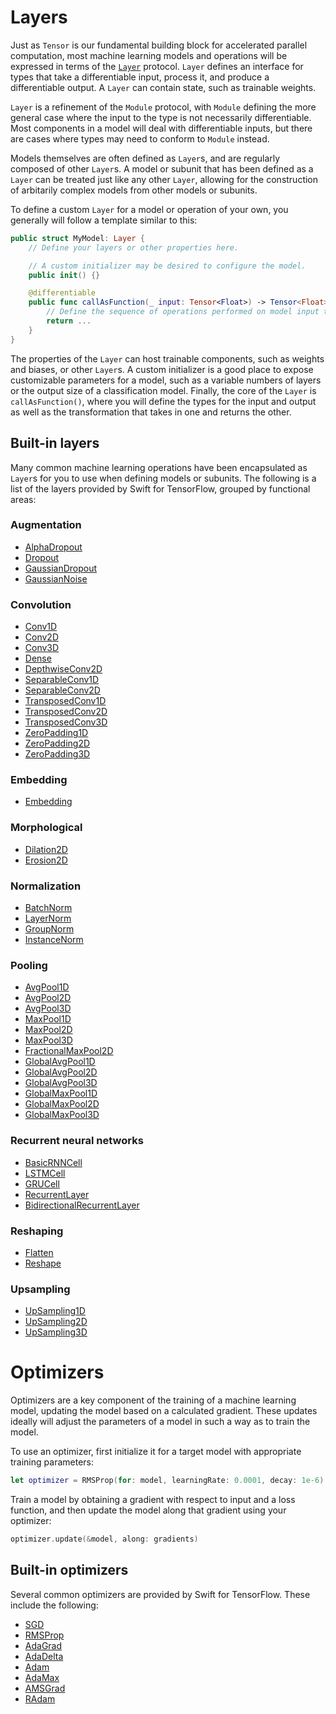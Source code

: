 # Layers

Just as `Tensor` is our fundamental building block for accelerated parallel computation, most
machine learning models and operations will be expressed in terms of the
[`Layer`](https://github.com/tensorflow/swift-apis/blob/main/Sources/TensorFlow/Layer.swift)
protocol. `Layer` defines an interface for types that take a differentiable input, process it, and
produce a differentiable output. A `Layer` can contain state, such as trainable weights.

`Layer` is a refinement of the `Module` protocol, with `Module` defining the more general case where
the input to the type is not necessarily differentiable. Most components in a model will deal with
differentiable inputs, but there are cases where types may need to conform to `Module` instead.

Models themselves are often defined as `Layer`s, and are regularly composed of other `Layer`s. A 
model or subunit that has been defined as a `Layer` can be treated just like any other `Layer`, 
allowing for the construction of arbitarily complex models from other models or subunits.

To define a custom `Layer` for a model or operation of your own, you generally will follow a
template similar to this:

```swift
public struct MyModel: Layer {
	// Define your layers or other properties here.

	// A custom initializer may be desired to configure the model.
    public init() {}

    @differentiable
    public func callAsFunction(_ input: Tensor<Float>) -> Tensor<Float> {
		// Define the sequence of operations performed on model input to arrive at the output.
		return ...
    }
}
```

The properties of the `Layer` can host trainable components, such as weights and biases, or other
`Layer`s. A custom initializer is a good place to expose customizable parameters for a model, such
as a variable numbers of layers or the output size of a classification model. Finally, the core of
the `Layer` is `callAsFunction()`, where you will define the types for the input and output as well
as the transformation that takes in one and returns the other.

## Built-in layers

Many common machine learning operations have been encapsulated as `Layer`s for you to use when
defining models or subunits. The following is a list of the layers provided by Swift for TensorFlow,
grouped by functional areas:

### Augmentation

- [AlphaDropout](https://www.tensorflow.org/swift/api_docs/Structs/AlphaDropout)
- [Dropout](https://www.tensorflow.org/swift/api_docs/Structs/Dropout)
- [GaussianDropout](https://www.tensorflow.org/swift/api_docs/Structs/GaussianDropout)
- [GaussianNoise](https://www.tensorflow.org/swift/api_docs/Structs/GaussianNoise)

### Convolution

- [Conv1D](https://www.tensorflow.org/swift/api_docs/Structs/Conv1D)
- [Conv2D](https://www.tensorflow.org/swift/api_docs/Structs/Conv2D)
- [Conv3D](https://www.tensorflow.org/swift/api_docs/Structs/Conv3D)
- [Dense](https://www.tensorflow.org/swift/api_docs/Structs/Dense)
- [DepthwiseConv2D](https://www.tensorflow.org/swift/api_docs/Structs/DepthwiseConv2D)
- [SeparableConv1D](https://www.tensorflow.org/swift/api_docs/Structs/SeparableConv1D)
- [SeparableConv2D](https://www.tensorflow.org/swift/api_docs/Structs/SeparableConv2D)
- [TransposedConv1D](https://www.tensorflow.org/swift/api_docs/Structs/TransposedConv1D)
- [TransposedConv2D](https://www.tensorflow.org/swift/api_docs/Structs/TransposedConv2D)
- [TransposedConv3D](https://www.tensorflow.org/swift/api_docs/Structs/TransposedConv3D)
- [ZeroPadding1D](https://www.tensorflow.org/swift/api_docs/Structs/ZeroPadding1D)
- [ZeroPadding2D](https://www.tensorflow.org/swift/api_docs/Structs/ZeroPadding2D)
- [ZeroPadding3D](https://www.tensorflow.org/swift/api_docs/Structs/ZeroPadding3D)

### Embedding

- [Embedding](https://www.tensorflow.org/swift/api_docs/Structs/Embedding)

### Morphological

- [Dilation2D](https://www.tensorflow.org/swift/api_docs/Structs/Dilation2D)
- [Erosion2D](https://www.tensorflow.org/swift/api_docs/Structs/Erosion2D)

### Normalization

- [BatchNorm](https://www.tensorflow.org/swift/api_docs/Structs/BatchNorm)
- [LayerNorm](https://www.tensorflow.org/swift/api_docs/Structs/LayerNorm)
- [GroupNorm](https://www.tensorflow.org/swift/api_docs/Structs/GroupNorm)
- [InstanceNorm](https://www.tensorflow.org/swift/api_docs/Structs/InstanceNorm)

### Pooling

- [AvgPool1D](https://www.tensorflow.org/swift/api_docs/Structs/AvgPool1D)
- [AvgPool2D](https://www.tensorflow.org/swift/api_docs/Structs/AvgPool2D)
- [AvgPool3D](https://www.tensorflow.org/swift/api_docs/Structs/AvgPool3D)
- [MaxPool1D](https://www.tensorflow.org/swift/api_docs/Structs/MaxPool1D)
- [MaxPool2D](https://www.tensorflow.org/swift/api_docs/Structs/MaxPool2D)
- [MaxPool3D](https://www.tensorflow.org/swift/api_docs/Structs/MaxPool3D)
- [FractionalMaxPool2D](https://www.tensorflow.org/swift/api_docs/Structs/FractionalMaxPool2D)
- [GlobalAvgPool1D](https://www.tensorflow.org/swift/api_docs/Structs/GlobalAvgPool1D)
- [GlobalAvgPool2D](https://www.tensorflow.org/swift/api_docs/Structs/GlobalAvgPool2D)
- [GlobalAvgPool3D](https://www.tensorflow.org/swift/api_docs/Structs/GlobalAvgPool3D)
- [GlobalMaxPool1D](https://www.tensorflow.org/swift/api_docs/Structs/GlobalMaxPool1D)
- [GlobalMaxPool2D](https://www.tensorflow.org/swift/api_docs/Structs/GlobalMaxPool2D)
- [GlobalMaxPool3D](https://www.tensorflow.org/swift/api_docs/Structs/GlobalMaxPool3D)

### Recurrent neural networks

- [BasicRNNCell](https://www.tensorflow.org/swift/api_docs/Structs/BasicRNNCell)
- [LSTMCell](https://www.tensorflow.org/swift/api_docs/Structs/LSTMCell)
- [GRUCell](https://www.tensorflow.org/swift/api_docs/Structs/GRUCell)
- [RecurrentLayer](https://www.tensorflow.org/swift/api_docs/Structs/RecurrentLayer)
- [BidirectionalRecurrentLayer](https://www.tensorflow.org/swift/api_docs/Structs/BidirectionalRecurrentLayer)

### Reshaping

- [Flatten](https://www.tensorflow.org/swift/api_docs/Structs/Flatten)
- [Reshape](https://www.tensorflow.org/swift/api_docs/Structs/Reshape)

### Upsampling

- [UpSampling1D](https://www.tensorflow.org/swift/api_docs/Structs/UpSampling1D)
- [UpSampling2D](https://www.tensorflow.org/swift/api_docs/Structs/UpSampling2D)
- [UpSampling3D](https://www.tensorflow.org/swift/api_docs/Structs/UpSampling3D)

# Optimizers

Optimizers are a key component of the training of a machine learning model, updating the model
based on a calculated gradient. These updates ideally will adjust the parameters of a model in such
a way as to train the model.

To use an optimizer, first initialize it for a target model with appropriate training parameters:

```swift
let optimizer = RMSProp(for: model, learningRate: 0.0001, decay: 1e-6)
```

Train a model by obtaining a gradient with respect to input and a loss function, and then update the
model along that gradient using your optimizer:

```swift
optimizer.update(&model, along: gradients)
```

## Built-in optimizers

Several common optimizers are provided by Swift for TensorFlow. These include the following:

- [SGD](https://www.tensorflow.org/swift/api_docs/Classes/SGD)
- [RMSProp](https://www.tensorflow.org/swift/api_docs/Classes/RMSProp)
- [AdaGrad](https://www.tensorflow.org/swift/api_docs/Classes/AdaGrad)
- [AdaDelta](https://www.tensorflow.org/swift/api_docs/Classes/AdaDelta)
- [Adam](https://www.tensorflow.org/swift/api_docs/Classes/Adam)
- [AdaMax](https://www.tensorflow.org/swift/api_docs/Classes/AdaMax)
- [AMSGrad](https://www.tensorflow.org/swift/api_docs/Classes/AMSGrad)
- [RAdam](https://www.tensorflow.org/swift/api_docs/Classes/RAdam)
